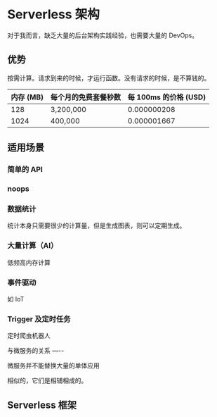 Serverless 架构
===

对于我而言，缺乏大量的后台架构实践经验，也需要大量的 DevOps。

优势
---

按需计算。请求到来的时候，才运行函数。没有请求的时候，是不算钱的。

| 内存 (MB) | 	每个月的免费套餐秒数	|  每 100ms 的价格 (USD) | 
|----------|---------------------|-----------------------|
| 128	     | 3,200,000	         | 0.000000208          |
| 1024	   | 400,000	           | 0.000001667          |


适用场景
---

### 简单的 API

### noops

### 数据统计

统计本身只需要很少的计算量，但是生成图表，则可以定期生成。

### 大量计算（AI）

低频高内存计算

### 事件驱动

如 IoT

### Trigger 及定时任务

定时爬虫机器人

与微服务的关系
—--

微服务并不能替换大量的单体应用

相似的，它们是相辅相成的。


Serverless 框架 
---

